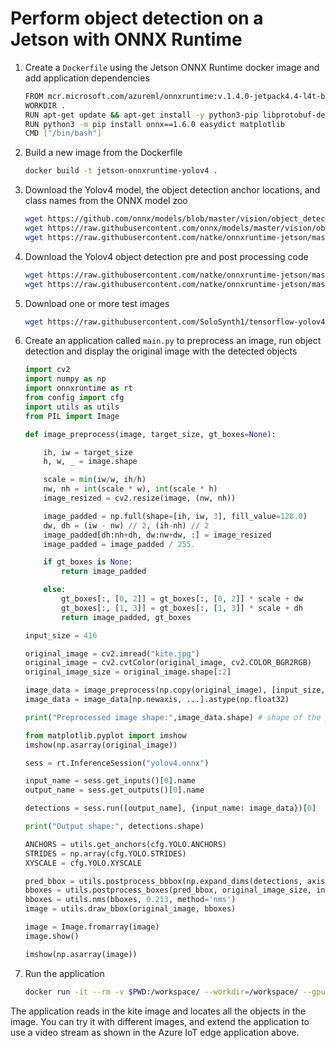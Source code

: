 # Perform object detection on a Jetson with ONNX Runtime

1. Create a `Dockerfile` using the Jetson ONNX Runtime docker image and add application dependencies

    ```bash
    FROM mcr.microsoft.com/azureml/onnxruntime:v.1.4.0-jetpack4.4-l4t-base-r32.4.3
    WORKDIR .
    RUN apt-get update && apt-get install -y python3-pip libprotobuf-dev protobuf-compiler
    RUN python3 -m pip install onnx==1.6.0 easydict matplotlib
    CMD ["/bin/bash"]
    ```

2. Build a new image from the Dockerfile

    ```bash
    docker build -t jetson-onnxruntime-yolov4 .
    ```

3. Download the Yolov4 model, the object detection anchor locations, and class names from the ONNX model zoo

    ```bash
    wget https://github.com/onnx/models/blob/master/vision/object_detection_segmentation/yolov4/model/yolov4.onnx?raw=true -O yolov4.onnx
    wget https://raw.githubusercontent.com/onnx/models/master/vision/object_detection_segmentation/yolov4/dependencies/yolov4_anchors.txt
    wget https://raw.githubusercontent.com/natke/onnxruntime-jetson/master/coco_names.txt
    ```

4. Download the Yolov4 object detection pre and post processing code

    ```bash
    wget https://raw.githubusercontent.com/natke/onnxruntime-jetson/master/preprocess_yolov4.py
    wget https://raw.githubusercontent.com/natke/onnxruntime-jetson/master/postprocess_yolov4.py
    ```

5. Download one or more test images

    ```bash
    wget https://raw.githubusercontent.com/SoloSynth1/tensorflow-yolov4/master/data/kite.jpg
    ```

6. Create an application called `main.py` to preprocess an image, run object detection and display the original image with the detected objects

    ```python
    import cv2
    import numpy as np
    import onnxruntime as rt
    from config import cfg
    import utils as utils
    from PIL import Image

    def image_preprocess(image, target_size, gt_boxes=None):

        ih, iw = target_size
        h, w, _ = image.shape

        scale = min(iw/w, ih/h)
        nw, nh = int(scale * w), int(scale * h)
        image_resized = cv2.resize(image, (nw, nh))

        image_padded = np.full(shape=[ih, iw, 3], fill_value=128.0)
        dw, dh = (iw - nw) // 2, (ih-nh) // 2
        image_padded[dh:nh+dh, dw:nw+dw, :] = image_resized
        image_padded = image_padded / 255.

        if gt_boxes is None:
            return image_padded

        else:
            gt_boxes[:, [0, 2]] = gt_boxes[:, [0, 2]] * scale + dw
            gt_boxes[:, [1, 3]] = gt_boxes[:, [1, 3]] * scale + dh
            return image_padded, gt_boxes

    input_size = 416

    original_image = cv2.imread("kite.jpg")
    original_image = cv2.cvtColor(original_image, cv2.COLOR_BGR2RGB)
    original_image_size = original_image.shape[:2]

    image_data = image_preprocess(np.copy(original_image), [input_size, input_size])
    image_data = image_data[np.newaxis, ...].astype(np.float32)

    print("Preprocessed image shape:",image_data.shape) # shape of the preprocessed input        

    from matplotlib.pyplot import imshow
    imshow(np.asarray(original_image))

    sess = rt.InferenceSession("yolov4.onnx")

    input_name = sess.get_inputs()[0].name
    output_name = sess.get_outputs()[0].name

    detections = sess.run([output_name], {input_name: image_data})[0]

    print("Output shape:", detections.shape)

    ANCHORS = utils.get_anchors(cfg.YOLO.ANCHORS)
    STRIDES = np.array(cfg.YOLO.STRIDES)
    XYSCALE = cfg.YOLO.XYSCALE

    pred_bbox = utils.postprocess_bbbox(np.expand_dims(detections, axis=0), ANCHORS, STRIDES, XYSCALE)
    bboxes = utils.postprocess_boxes(pred_bbox, original_image_size, input_size, 0.25)
    bboxes = utils.nms(bboxes, 0.213, method='nms')
    image = utils.draw_bbox(original_image, bboxes)

    image = Image.fromarray(image)
    image.show()

    imshow(np.asarray(image))

7. Run the application

    ```bash
    docker run -it --rm -v $PWD:/workspace/ --workdir=/workspace/ --gpus all jetson-onnxruntime-yolov4 python3 main.py
    ```

The application reads in the kite image and locates all the objects in the image. You can try it with different images, and extend the application to use a video stream as shown in the Azure IoT edge application above.
